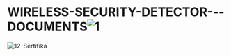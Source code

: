 # WIRELESS-SECURITY-DETECTOR---DOCUMENTS![1](https://user-images.githubusercontent.com/110724459/229285808-0f0da909-0e06-4bf0-9549-e80094e25469.png)

![12-Sertifika](https://user-images.githubusercontent.com/110724459/229285843-80efd94a-28c5-4688-8cc9-99169f6cc027.jpg)

